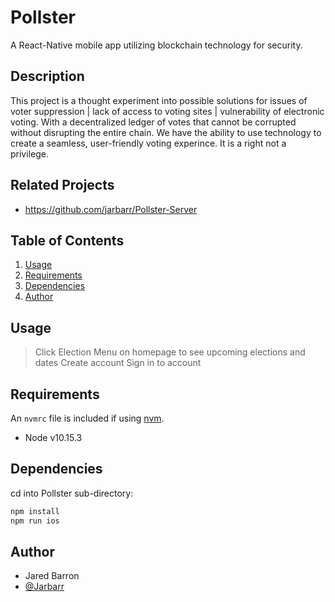 # Pollster

A React-Native mobile app utilizing blockchain technology for security.

## Description

This project is a thought experiment into possible solutions for issues of voter suppression | lack of access to voting sites | vulnerability of electronic voting. With a decentralized ledger of votes that cannot be corrupted without disrupting the entire chain. We have the ability to use technology to create a seamless, user-friendly voting experince. It is a right not a privilege.

## Related Projects

  - https://github.com/jarbarr/Pollster-Server

## Table of Contents

1. [Usage](#Usage)
2. [Requirements](#Requirements)
3. [Dependencies](#Dependencies)
4. [Author](#Author)

## Usage

> Click Election Menu on homepage to see upcoming elections and dates
> Create account
> Sign in to account
>

## Requirements

An `nvmrc` file is included if using [nvm](https://github.com/creationix/nvm).

- Node v10.15.3

## Dependencies

cd into Pollster sub-directory:

```sh
npm install
npm run ios
```

## Author

* Jared Barron
* [@Jarbarr](https://github.com/jarbarr)

